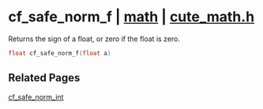# cf_safe_norm_f | [math](https://github.com/RandyGaul/cute_framework/blob/master/docs/math/README.md) | [cute_math.h](https://github.com/RandyGaul/cute_framework/blob/master/include/cute_math.h)

Returns the sign of a float, or zero if the float is zero.

```cpp
float cf_safe_norm_f(float a)
```

## Related Pages

[cf_safe_norm_int](https://github.com/RandyGaul/cute_framework/blob/master/docs/math/cf_safe_norm_int.md)  
